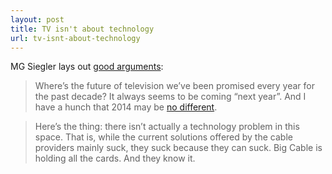 ```yaml
---
layout: post
title: TV isn't about technology
url: tv-isnt-about-technology
---
```


MG Siegler lays out [good arguments](http://parislemon.com/post/74254860109/content-content-content): 

> Where’s the future of television we’ve been promised every year for the past decade? It always seems to be coming “next year”. And I have a hunch that 2014 may be [no different](http://parislemon.com/post/74233023454/intels-box-could-have-been-tivo).

> Here’s the thing: there isn’t actually a technology problem in this space. That is, while the current solutions offered by the cable providers mainly suck, they suck because they can suck. Big Cable is holding all the cards. And they know it.